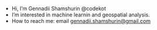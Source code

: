 -  Hi, I’m Gennadii Shamshurin @codekot
-  I’m interested in machine learnin and geospatial analysis.
- How to reach me: email gennadii.shamshurin@gmail.com

<!---
codekot/codekot is a ✨ special ✨ repository because its `README.md` (this file) appears on your GitHub profile.
You can click the Preview link to take a look at your changes.
--->

